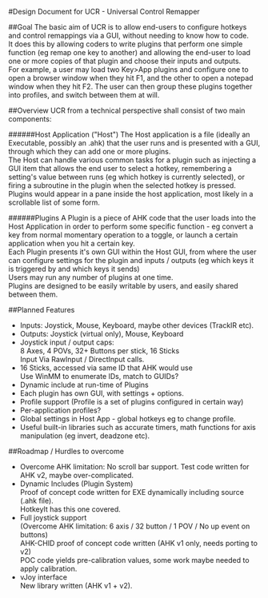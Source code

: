 #Design Document for UCR - Universal Control Remapper

##Goal
The basic aim of UCR is to allow end-users to configure hotkeys and control remappings via a GUI, without needing to know how to code.  
It does this by allowing coders to write plugins that perform one simple function (eg remap one key to another) and allowing the end-user to load one or more copies of that plugin and choose their inputs and outputs.  
For example, a user may load two Key>App plugins and configure one to open a browser window when they hit F1, and the other to open a notepad window when they hit F2.
The user can then group these plugins together into profiles, and switch between them at will.

##Overview
UCR from a technical perspective shall consist of two main components:

######Host Application ("Host")
The Host application is a file (ideally an Executable, possibly an .ahk) that the user runs and is presented with a GUI, through which they can add one or more plugins.  
The Host can handle various common tasks for a plugin such as injecting a GUI item that allows the end user to select a hotkey, remembering a setting's value between runs (eg which hotkey is currently selected), or firing a subroutine in the plugin when the selected hotkey is pressed.  
Plugins would appear in a pane inside the host application, most likely in a scrollable list of some form.

######Plugins
A Plugin is a piece of AHK code that the user loads into the Host Application in order to perform some specific function - eg convert a key from normal momentary operation to a toggle, or launch a certain application when you hit a certain key.   
Each Plugin presents it's own GUI within the Host GUI, from where the user can configure settings for the plugin and inputs / outputs (eg which keys it is triggered by and which keys it sends)  
Users may run any number of plugins at one time.   
Plugins are designed to be easily writable by users, and easily shared between them.   

##Planned Features
* Inputs: Joystick, Mouse, Keyboard, maybe other devices (TrackIR etc).
* Outputs: Joystick (virtual only), Mouse, Keyboard
* Joystick input / output caps:   
8 Axes, 4 POVs, 32+ Buttons per stick, 16 Sticks   
Input Via RawInput / DirectInput calls.   
* 16 Sticks, accessed via same ID that AHK would use   
Use WinMM to enumerate IDs, match to GUIDs?   
* Dynamic include at run-time of Plugins
* Each plugin has own GUI, with settings + options.
* Profile support (Profile is a set of plugins configured in certain way)
* Per-application profiles?
* Global settings in Host App - global hotkeys eg to change profile.
* Useful built-in libraries such as accurate timers, math functions for axis manipulation (eg invert, deadzone etc).

##Roadmap / Hurdles to overcome
* Overcome AHK limitation: No scroll bar support. 
Test code written for AHK v2, maybe over-complicated. 
* Dynamic Includes (Plugin System)   
Proof of concept code written for EXE dynamically including source (.ahk file).  
HotkeyIt has this one covered.  
* Full joystick support  
(Overcome AHK limitation: 6 axis / 32 button / 1 POV / No up event on buttons)  
AHK-CHID proof of concept code written (AHK v1 only, needs porting to v2)  
POC code yields pre-calibration values, some work maybe needed to apply calibration.  
* vJoy interface   
New library written (AHK v1 + v2).   

